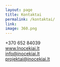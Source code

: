 ```yaml
---
layout: page
title: Kontaktai
permalink: /kontaktai/
link:
image: 360.png
---
```

+370 652 84039
<br>
<a href="http://www.Inocekiai.lt">www.Inocekiai.lt<a>
<br>
<a href="mailto:info@inocekiai.lt">info@inocekiai.lt</a>
<br>
<a href="mailto:projektai@inocekiai.lt">projektai@inocekiai.lt</a>